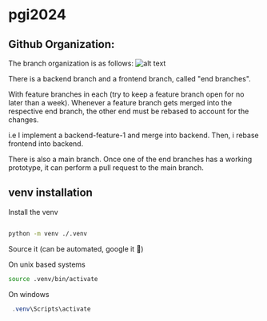 # pgi2024

## Github Organization:

The branch organization is as follows:
![alt text](image.png)

There is a backend branch and a frontend branch, called "end branches".

With feature branches in each (try to keep a feature branch open for no later than a week). Whenever a feature branch gets merged into the respective end branch, the other end must be rebased to account for the changes.

i.e I implement a backend-feature-1 and merge into backend. Then, i rebase frontend into backend.

There is also a main branch. Once one of the end branches has a working prototype, it can perform a pull request to the main branch.

## venv installation

Install the venv

```sh

python -m venv ./.venv
```

Source it (can be automated, google it 😬)

On unix based systems

```.sh
source .venv/bin/activate
```

On windows

```powershell
 .venv\Scripts\activate
```


